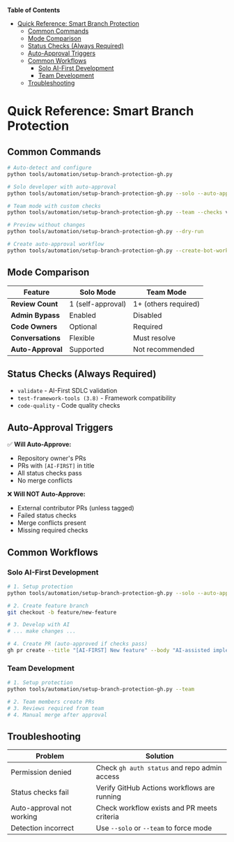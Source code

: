 <!-- START doctoc generated TOC please keep comment here to allow auto update -->
<!-- DON'T EDIT THIS SECTION, INSTEAD RE-RUN doctoc TO UPDATE -->
**Table of Contents**

- [Quick Reference: Smart Branch Protection](#quick-reference-smart-branch-protection)
  - [Common Commands](#common-commands)
  - [Mode Comparison](#mode-comparison)
  - [Status Checks (Always Required)](#status-checks-always-required)
  - [Auto-Approval Triggers](#auto-approval-triggers)
  - [Common Workflows](#common-workflows)
    - [Solo AI-First Development](#solo-ai-first-development)
    - [Team Development](#team-development)
  - [Troubleshooting](#troubleshooting)

<!-- END doctoc generated TOC please keep comment here to allow auto update -->

# Quick Reference: Smart Branch Protection

## Common Commands

```bash
# Auto-detect and configure
python tools/automation/setup-branch-protection-gh.py

# Solo developer with auto-approval
python tools/automation/setup-branch-protection-gh.py --solo --auto-approval

# Team mode with custom checks
python tools/automation/setup-branch-protection-gh.py --team --checks validate security

# Preview without changes
python tools/automation/setup-branch-protection-gh.py --dry-run

# Create auto-approval workflow
python tools/automation/setup-branch-protection-gh.py --create-bot-workflow --solo
```

## Mode Comparison

| Feature | Solo Mode | Team Mode |
|---------|-----------|-----------|
| **Review Count** | 1 (self-approval) | 1+ (others required) |
| **Admin Bypass** | Enabled | Disabled |
| **Code Owners** | Optional | Required |
| **Conversations** | Flexible | Must resolve |
| **Auto-Approval** | Supported | Not recommended |

## Status Checks (Always Required)

- `validate` - AI-First SDLC validation
- `test-framework-tools (3.8)` - Framework compatibility
- `code-quality` - Code quality checks

## Auto-Approval Triggers

✅ **Will Auto-Approve:**
- Repository owner's PRs
- PRs with `[AI-FIRST]` in title
- All status checks pass
- No merge conflicts

❌ **Will NOT Auto-Approve:**
- External contributor PRs (unless tagged)
- Failed status checks
- Merge conflicts present
- Missing required checks

## Common Workflows

### Solo AI-First Development
```bash
# 1. Setup protection
python tools/automation/setup-branch-protection-gh.py --solo --auto-approval --create-bot-workflow

# 2. Create feature branch
git checkout -b feature/new-feature

# 3. Develop with AI
# ... make changes ...

# 4. Create PR (auto-approved if checks pass)
gh pr create --title "[AI-FIRST] New feature" --body "AI-assisted implementation"
```

### Team Development
```bash
# 1. Setup protection
python tools/automation/setup-branch-protection-gh.py --team

# 2. Team members create PRs
# 3. Reviews required from team
# 4. Manual merge after approval
```

## Troubleshooting

| Problem | Solution |
|---------|----------|
| Permission denied | Check `gh auth status` and repo admin access |
| Status checks fail | Verify GitHub Actions workflows are running |
| Auto-approval not working | Check workflow exists and PR meets criteria |
| Detection incorrect | Use `--solo` or `--team` to force mode |
